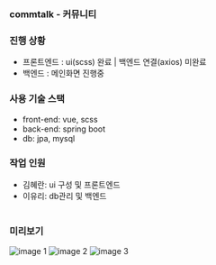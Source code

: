 ### commtalk - 커뮤니티

### 진행 상황

- 프론트엔드 : ui(scss) 완료 | 백엔드 연결(axios) 미완료
- 백엔드 : 메인화면 진행중

### 사용 기술 스택

- front-end: vue, scss
- back-end: spring boot
- db: jpa, mysql

### 작업 인원

- 김혜란: ui 구성 및 프론트엔드
- 이유리: db관리 및 백엔드 <br/><br/>


### 미리보기
![image 1](https://github.com/hyeran0513/commtalk/assets/69576326/37d942e1-0fce-406a-aabc-b888e2200c80)
![image 2](https://github.com/hyeran0513/commtalk/assets/69576326/af6a41df-7f93-4e9d-9f84-0e34e3adbb67)
![image 3](https://github.com/hyeran0513/commtalk/assets/69576326/b0b34ccd-c3fb-48f4-a048-9dc1d8673216)
